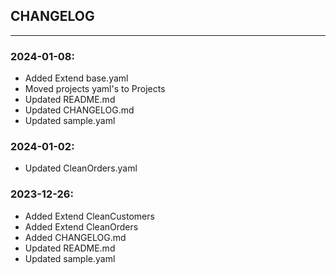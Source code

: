 ## CHANGELOG

---

### 2024-01-08:
* Added Extend base.yaml
* Moved projects yaml's to Projects
* Updated README.md
* Updated CHANGELOG.md
* Updated sample.yaml

### 2024-01-02:
* Updated CleanOrders.yaml

### 2023-12-26:
* Added Extend CleanCustomers
* Added Extend CleanOrders
* Added CHANGELOG.md
* Updated README.md
* Updated sample.yaml